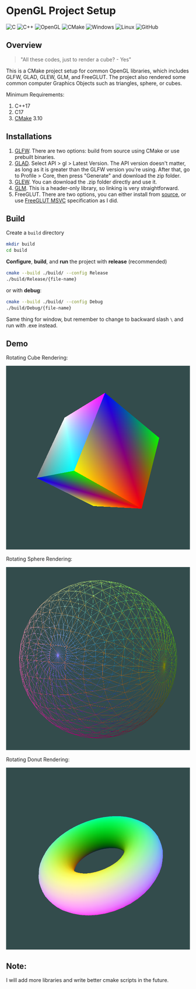 # OpenGL Project Setup

![C](https://img.shields.io/badge/c-%2300599C.svg?style=for-the-badge&logo=c&logoColor=white)
![C++](https://img.shields.io/badge/c++-%2300599C.svg?style=for-the-badge&logo=c%2B%2B&logoColor=white)
![OpenGL](https://img.shields.io/badge/OpenGL-%23FFFFFF.svg?style=for-the-badge&logo=opengl)
![CMake](https://img.shields.io/badge/CMake-%23008FBA.svg?style=for-the-badge&logo=cmake&logoColor=white)
![Windows](https://img.shields.io/badge/Windows-0078D6?style=for-the-badge&logo=windows&logoColor=white)
![Linux](https://img.shields.io/badge/Linux-FCC624?style=for-the-badge&logo=linux&logoColor=black)
![GitHub](https://img.shields.io/badge/github-%23121011.svg?style=for-the-badge&logo=github&logoColor=white)

[comment]: <> (Source: https://ileriayo.github.io/markdown-badges/)

## Overview


> "All these codes, just to render a cube? - Yes"


This is a CMake project setup for common OpenGL libraries, which includes GLFW, GLAD, GLEW, GLM, and FreeGLUT. The project also rendered some common computer Graphics Objects such as triangles, sphere, or cubes.

Minimum Requirements: 
1. C++17
2. C17
3. [CMake](https://cmake.org/) 3.10

## Installations

1. [GLFW](https://www.glfw.org/download). There are two options: build from source using CMake or use prebuilt binaries.
2. [GLAD](https://glad.dav1d.de/). Select API > gl > Latest Version. The API version doesn't matter, as long as it is greater than the GLFW version you're using. After that, go to Profile > Core, then press "Generate" and download the zip folder.
3. [GLEW](https://glew.sourceforge.net/index.html). You can download the .zip folder directly and use it.
4. [GLM](https://github.com/g-truc/glm/tags). This is a header-only library, so linking is very straightforward.
5. FreeGLUT. There are two options, you can either install from [source](https://sourceforge.net/projects/freeglut/), or use [FreeGLUT MSVC](https://www.transmissionzero.co.uk/software/freeglut-devel/) specification as I did.

## Build

Create a `build` directory

```bash
mkdir build
cd build
```

**Configure**, **build**, and **run** the project with **release** (recommended)

```bash
cmake --build ./build/ --config Release
./build/Release/{file-name}
```

or with **debug**:

```bash
cmake --build ./build/ --config Debug
./build/Debug/{file-name}
```

Same thing for window, but remember to change to backward slash `\` and run with .exe instead.

## Demo

Rotating Cube Rendering:

<p align="center">
<img alt="70k-objects" src="images/rotating-cube.png" width="550">
</p>

Rotating Sphere Rendering:

<p align="center">
<img alt="70k-objects" src="images/rotating-sphere.png" width="550">
</p>

Rotating Donut Rendering:

<p align="center">
<img alt="70k-objects" src="images/rotating-donut.png" width="550">
</p>

## Note:

I will add more libraries and write better cmake scripts in the future.

